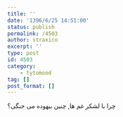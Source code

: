 ```yaml
---
title: ''
date: '1396/6/25 14:51:00'
status: publish
permalink: /4503
author: straxico
excerpt: ''
type: post
id: 4503
category:
    - tytomood
tag: []
post_format: []
---
```

‏چرا با لشکر غم ها, چنین بیهوده می جنگی؟